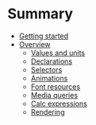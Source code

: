 # Summary

- [Getting started](./README.md)
- [Overview]()
  - [Values and units](./overview/values.md)
  - [Declarations](./overview/declarations.md)
  - [Selectors](./overview/selectors.md)
  - [Animations](./overview/animations.md)
  - [Font resources]()
  - [Media queries]()
  - [Calc expressions](./overview/calc.md)
  - [Rendering](./overview/rendering.md)
